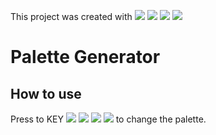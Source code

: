 This project was created with
<img src="https://img.shields.io/badge/Style-css-red"/> 
<img src="https://img.shields.io/badge/Markup-html-green"/>
<img src="https://img.shields.io/badge/Script-Jquery-blue"/>
<img src="https://img.shields.io/badge/Css-Bootstrap-blue"/>

<h1>Palette Generator</h1>

<h2>How to use</h2>

<p>Press to KEY 
<img src="https://img.shields.io/badge/&larr;-LEFT-red">
<img src="https://img.shields.io/badge/&darr;-BOTTOM-green">
<img src="https://img.shields.io/badge/&uarr;-TOP-blue">
<img src="https://img.shields.io/badge/&rarr;-RIGHT-orange">
to change the palette.
</p>
